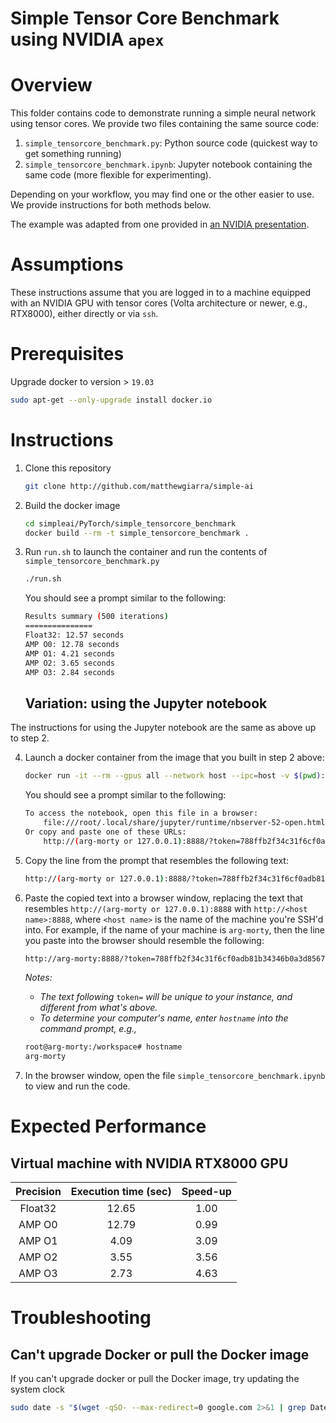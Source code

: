 # Simple Tensor Core Benchmark using NVIDIA `apex`

# Overview
This folder contains code to demonstrate running a simple neural network using tensor cores.
We provide two files containing the same source code:

1. `simple_tensorcore_benchmark.py`: Python source code (quickest way to get something running)
2. `simple_tensorcore_benchmark.ipynb`: Jupyter notebook containing the same code (more flexible for experimenting).

Depending on your workflow, you may find one or the other easier to use. We provide instructions for both methods below.

The example was adapted from one provided in [an NVIDIA presentation](https://developer.download.nvidia.com/video/gputechconf/gtc/2019/presentation/s9998-automatic-mixed-precision-in-pytorch.pdf).

# Assumptions
These instructions assume that you are logged in to a machine equipped with an NVIDIA GPU with tensor cores (Volta architecture or newer, e.g., RTX8000), either directly or via `ssh`. 

# Prerequisites 
Upgrade docker to version > `19.03`

```bash
sudo apt-get --only-upgrade install docker.io
```

# Instructions
1. Clone this repository
 
	```bash
	git clone http://github.com/matthewgiarra/simple-ai
	```
	
2. Build the docker image

	```bash
	cd simpleai/PyTorch/simple_tensorcore_benchmark
	docker build --rm -t simple_tensorcore_benchmark .
	```
		
3. Run `run.sh` to launch the container and run the contents of 
`simple_tensorcore_benchmark.py`
	
	```bash
	./run.sh
	```

	You should see a prompt similar to the following:
	
	```bash
	Results summary (500 iterations)
	===============
	Float32: 12.57 seconds
	AMP O0: 12.78 seconds
	AMP O1: 4.21 seconds
	AMP O2: 3.65 seconds
	AMP O3: 2.84 seconds
	```

	## Variation: using the Jupyter notebook
The instructions for using the Jupyter notebook are the same as above up to step 2. 

4. Launch a docker container from the image that you built in step 2 above:
	
	```bash
	docker run -it --rm --gpus all --network host --ipc=host -v $(pwd):/workspace simple_tensorcore_benchmark
	``` 
	
	You should see a prompt similar to the following:
	
	```bash
	To access the notebook, open this file in a browser:
        file:///root/.local/share/jupyter/runtime/nbserver-52-open.html
    Or copy and paste one of these URLs:
        http://(arg-morty or 127.0.0.1):8888/?token=788ffb2f34c31f6cf0adb81b34346b0a3d8567b3b583924a
	```
	
5. Copy the line from the prompt that resembles the following text: 
	
	```bash
	http://(arg-morty or 127.0.0.1):8888/?token=788ffb2f34c31f6cf0adb81b34346b0a3d8567b3b583924a
	```
6. Paste the copied text into a browser window, replacing the text that resembles `http://(arg-morty or 127.0.0.1):8888` with `http://<host name>:8888`, where `<host name>` is the name of the machine you're SSH'd into. For example, if the name of your machine is `arg-morty`, then the line you paste into the browser should resemble the following:

	```bash
	http://arg-morty:8888/?token=788ffb2f34c31f6cf0adb81b34346b0a3d8567b3b583924a
	```
	<I>Notes:
	
	- The text following </I> `token=` <I> will be unique to your instance, and different from what's above. 
	- To determine your computer's name, enter `hostname` into the command prompt, e.g., </I>

	```bash
	root@arg-morty:/workspace# hostname
	arg-morty
	
	``` 

7. In the browser window, open the file `simple_tensorcore_benchmark.ipynb` to view and run the code. 

# Expected Performance
## Virtual machine with NVIDIA RTX8000 GPU

| Precision| Execution time (sec) | Speed-up |
|:----------:|:----------------------:|:----------:|
|   Float32 |        12.65        |   1.00   |
|   AMP O0 |        12.79        |   0.99   |
|   AMP O1 |        4.09        |   3.09   |
|   AMP O2 |        3.55        |   3.56   |
|   AMP O3 |        2.73        |   4.63   |


# Troubleshooting
## Can't upgrade Docker or pull the Docker image
If you can't upgrade docker or pull the Docker image, try updating the system clock

```bash
sudo date -s "$(wget -qSO- --max-redirect=0 google.com 2>&1 | grep Date: | cut -d' ' -f5-8)Z"
```
 